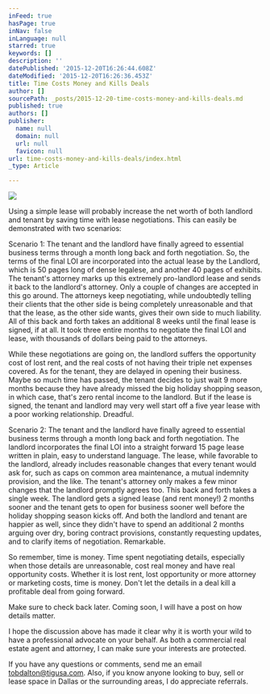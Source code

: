 ```yaml
---
inFeed: true
hasPage: true
inNav: false
inLanguage: null
starred: true
keywords: []
description: ''
datePublished: '2015-12-20T16:26:44.608Z'
dateModified: '2015-12-20T16:26:36.453Z'
title: Time Costs Money and Kills Deals
author: []
sourcePath: _posts/2015-12-20-time-costs-money-and-kills-deals.md
published: true
authors: []
publisher:
  name: null
  domain: null
  url: null
  favicon: null
url: time-costs-money-and-kills-deals/index.html
_type: Article

---
```

![](https://s3-us-west-2.amazonaws.com/the-grid-img/p/d9ebf71bd2a438026176b9e4e489d9f0cf0874fe.jpg)

Using a simple lease will probably increase the net worth of both landlord and tenant by saving time with lease negotiations. This can easily be demonstrated with two scenarios:

Scenario 1: The tenant and the landlord have finally agreed to essential business terms through a month long back and forth negotiation. So, the terms of the final LOI are incorporated into the actual lease by the Landlord, which is 50 pages long of dense legalese, and another 40 pages of exhibits. The tenant's attorney marks up this extremely pro-landlord lease and sends it back to the landlord's attorney. Only a couple of changes are accepted in this go around. The attorneys keep negotiating, while undoubtedly telling their clients that the other side is  being completely unreasonable and that that the lease, as the other side wants, gives their own side to much liability. All of this back and forth takes an additional 8 weeks until the final lease is signed, if at all. It took three entire months to negotiate the final LOI and lease, with thousands of dollars being paid to the attorneys.

While these negotiations are going on, the landlord suffers the opportunity cost of lost rent, and the real costs of not having their triple net expenses covered. As for the tenant, they are delayed in opening their business. Maybe so much time has passed, the tenant decides to just wait 9 more months because they have already missed the big holiday shopping season, in which case, that's zero rental income to the landlord. But if the lease is signed, the tenant and landlord may very well start off a five year lease with a poor working relationship. Dreadful.

Scenario 2: The tenant and the landlord have finally agreed to essential business terms through a month long back and forth negotiation. The landlord incorporates the final LOI into a straight forward 15 page lease written in plain, easy to understand language. The lease, while favorable to the landlord, already includes reasonable changes that every tenant would ask for, such as caps on common area maintenance, a mutual indemnity provision, and the like. The tenant's attorney only makes a few minor changes that the landlord promptly agrees too. This back and forth takes a single week. The landlord gets a signed lease (and rent money!) 2 months sooner and the tenant gets to open for business sooner well before the holiday shopping season kicks off. And both the landlord and tenant are happier as well, since they didn't have to spend an additional 2 months arguing over dry, boring contract provisions, constantly requesting updates, and to clarify items of negotiation. Remarkable.

So remember, time is money. Time spent negotiating details, especially when those details are unreasonable, cost real money and have real opportunity costs. Whether it is lost rent, lost opportunity or more attorney or marketing costs, time is money. Don't let the details in a deal kill a profitable deal from going forward.

Make sure to check back later. Coming soon, I will have a post on how details matter.

I hope the discussion above has made it clear why it is worth your wild to have a professional advocate on your behalf. As both a commercial real estate agent and attorney, I can make sure your interests are protected.

If you have any questions or comments, send me an email tobdalton@tigusa.com. Also, if you know anyone looking to buy, sell or lease space in Dallas or the surrounding areas, I do appreciate referrals.
